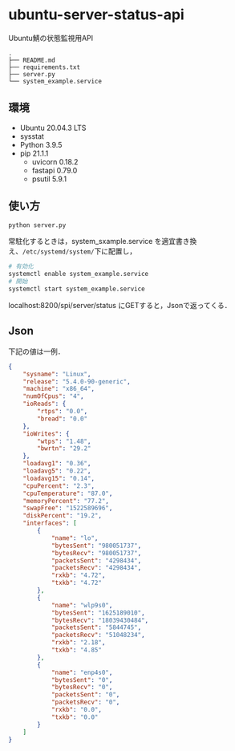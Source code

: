 # ubuntu-server-status-api
Ubuntu鯖の状態監視用API

```
.
├── README.md
├── requirements.txt
├── server.py
└── system_example.service
```

## 環境
- Ubuntu 20.04.3 LTS
- sysstat
- Python 3.9.5
- pip 21.1.1 
  - uvicorn 0.18.2
  - fastapi 0.79.0
  - psutil 5.9.1

## 使い方
```sh
python server.py
```

常駐化するときは，system_sxample.service を適宜書き換え、`/etc/systemd/system/`下に配置し，

```sh
# 有効化
systemctl enable system_example.service
# 開始
systemctl start system_example.service
```

localhost:8200/spi/server/status にGETすると，Jsonで返ってくる．

## Json
下記の値は一例．

```json
{
	"sysname": "Linux",
	"release": "5.4.0-90-generic",
	"machine": "x86_64",
	"numOfCpus": "4",
	"ioReads": {
		"rtps": "0.0",
		"bread": "0.0"
	},
	"ioWrites": {
		"wtps": "1.48",
		"bwrtn": "29.2"
	},
	"loadavg1": "0.36",
	"loadavg5": "0.22",
	"loadavg15": "0.14",
	"cpuPercent": "2.3",
	"cpuTemperature": "87.0",
	"memoryPercent": "77.2",
	"swapFree": "1522589696",
	"diskPercent": "19.2",
	"interfaces": [
		{
			"name": "lo",
			"bytesSent": "980051737",
			"bytesRecv": "980051737",
			"packetsSent": "4298434",
			"packetsRecv": "4298434",
			"rxkb": "4.72",
			"txkb": "4.72"
		},
		{
			"name": "wlp9s0",
			"bytesSent": "1625189010",
			"bytesRecv": "18039430484",
			"packetsSent": "5844745",
			"packetsRecv": "51048234",
			"rxkb": "2.18",
			"txkb": "4.85"
		},
		{
			"name": "enp4s0",
			"bytesSent": "0",
			"bytesRecv": "0",
			"packetsSent": "0",
			"packetsRecv": "0",
			"rxkb": "0.0",
			"txkb": "0.0"
		}
	]
}
```
